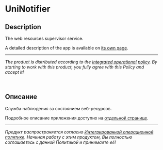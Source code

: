 # UniNotifier

## Description

The web resources supervisor service.

A detailed description of the app is available on [its own page](https://adslbarxatov.github.io/UniNotifier).

---

*The product is distributed according to the [Integrated operational policy](https://adslbarxatov.github.io/IOP).
By starting to work with this product, you fully agree with this Policy and accept it!*

&nbsp;



## Описание

Служба наблюдения за состоянием веб-ресурсов.

Подробное описание приложения доступно на [отдельной странице](https://adslbarxatov.github.io/UniNotifier/ru).

---

*Продукт распространяется согласно [Интегрированной операционной политике](https://adslbarxatov.github.io/IOP/ru).
Начиная работу с этим продуктом, Вы полностью соглашаетесь с данной Политикой и принимаете её!*

